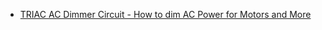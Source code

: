 - [TRIAC AC Dimmer Circuit - How to dim AC Power for Motors and More](https://youtu.be/jS9ANqJf-ZY)
